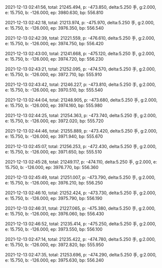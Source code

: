 2021-12-13 02:41:56, total: 21245.494, p: -473.850, delta:5.250 手, g:2.000, e: 15.750, b: -126.000, ep: 3980.630, bp: 556.810

2021-12-13 02:42:18, total: 21213.974, p: -475.970, delta:5.250 手, g:2.000, e: 15.750, b: -126.000, ep: 3976.350, bp: 556.540

2021-12-13 02:42:39, total: 21221.559, p: -476.610, delta:5.250 手, g:2.000, e: 15.750, b: -126.000, ep: 3974.750, bp: 556.420

2021-12-13 02:43:00, total: 21241.668, p: -475.120, delta:5.250 手, g:2.000, e: 15.750, b: -126.000, ep: 3974.720, bp: 556.230

2021-12-13 02:43:21, total: 21252.095, p: -474.570, delta:5.250 手, g:2.000, e: 15.750, b: -126.000, ep: 3972.710, bp: 555.910

2021-12-13 02:43:42, total: 21246.227, p: -473.810, delta:5.250 手, g:2.000, e: 15.750, b: -126.000, ep: 3970.510, bp: 555.540

2021-12-13 02:44:04, total: 21248.905, p: -473.680, delta:5.250 手, g:2.000, e: 15.750, b: -126.000, ep: 3974.160, bp: 555.980

2021-12-13 02:44:25, total: 21254.363, p: -473.740, delta:5.250 手, g:2.000, e: 15.750, b: -126.000, ep: 3972.020, bp: 555.720

2021-12-13 02:44:46, total: 21255.889, p: -473.420, delta:5.250 手, g:2.000, e: 15.750, b: -126.000, ep: 3971.940, bp: 555.670

2021-12-13 02:45:07, total: 21256.253, p: -472.430, delta:5.250 手, g:2.000, e: 15.750, b: -126.000, ep: 3971.650, bp: 555.510

2021-12-13 02:45:28, total: 21249.117, p: -474.110, delta:5.250 手, g:2.000, e: 15.750, b: -126.000, ep: 3976.770, bp: 556.360

2021-12-13 02:45:49, total: 21251.007, p: -473.790, delta:5.250 手, g:2.000, e: 15.750, b: -126.000, ep: 3976.210, bp: 556.250

2021-12-13 02:46:10, total: 21252.424, p: -473.730, delta:5.250 手, g:2.000, e: 15.750, b: -126.000, ep: 3975.790, bp: 556.190

2021-12-13 02:46:31, total: 21227.065, p: -475.380, delta:5.250 手, g:2.000, e: 15.750, b: -126.000, ep: 3976.060, bp: 556.430

2021-12-13 02:46:52, total: 21235.414, p: -475.250, delta:5.250 手, g:2.000, e: 15.750, b: -126.000, ep: 3973.550, bp: 556.100

2021-12-13 02:47:14, total: 21235.422, p: -474.780, delta:5.250 手, g:2.000, e: 15.750, b: -126.000, ep: 3972.820, bp: 555.950

2021-12-13 02:47:35, total: 21253.696, p: -474.290, delta:5.250 手, g:2.000, e: 15.750, b: -126.000, ep: 3975.630, bp: 556.240